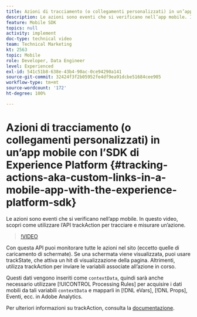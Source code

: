 ```yaml
---
title: Azioni di tracciamento (o collegamenti personalizzati) in un’app mobile con l’SDK di Experience Platform
description: Le azioni sono eventi che si verificano nell’app mobile. In questo video, scopri come utilizzare l’API trackAction per tracciare e misurare un’azione.
feature: Mobile SDK
topics: null
activity: implement
doc-type: technical video
team: Technical Marketing
kt: 2563
topic: Mobile
role: Developer, Data Engineer
level: Experienced
exl-id: 541c51b8-638e-43b4-90ac-0ce94290a141
source-git-commit: 32424f3f2b05952fe4df9ea91dcbe51684cee905
workflow-type: tm+mt
source-wordcount: '172'
ht-degree: 100%

---
```


# Azioni di tracciamento (o collegamenti personalizzati) in un’app mobile con l’SDK di Experience Platform {#tracking-actions-aka-custom-links-in-a-mobile-app-with-the-experience-platform-sdk}

Le azioni sono eventi che si verificano nell’app mobile. In questo video, scopri come utilizzare l’API trackAction per tracciare e misurare un’azione.

>[!VIDEO](https://video.tv.adobe.com/v/26268/?quality=12)

Con questa API puoi monitorare tutte le azioni nel sito (eccetto quelle di caricamento di schermate). Se una schermata viene visualizzata, puoi usare trackState, che attiva un hit di visualizzazione della pagina. Altrimenti, utilizza trackAction per inviare le variabili associate all’azione in corso.

Questi dati vengono inseriti come `contextData`, quindi sarà anche necessario utilizzare [!UICONTROL Processing Rules] per acquisire i dati mobili da tali variabili `contextData` e mapparli in [!DNL eVars], [!DNL Props], Eventi, ecc. in Adobe Analytics.

Per ulteriori informazioni su trackAction, consulta la [documentazione](https://aep-sdks.gitbook.io/docs/using-mobile-extensions/mobile-core/configuration-reference/mobile-core-api-reference).
